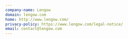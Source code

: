 ```yaml
---
company-name: Lengow
domain: lengow.com
home: http://www.lengow.com/
privacy-policy: https://www.lengow.com/legal-notice/
email: contact@lengow.com
---
```




